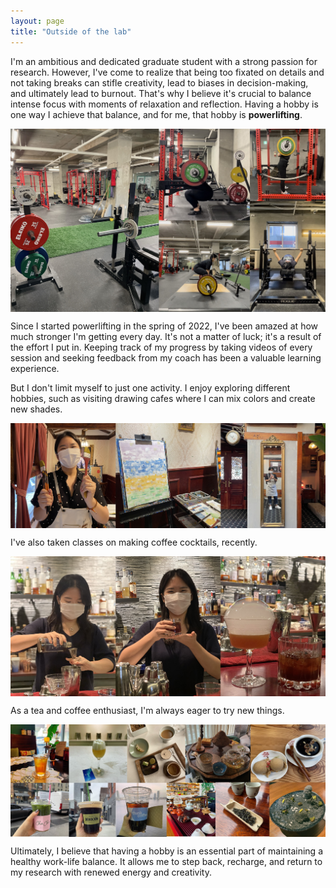 ```yaml
---
layout: page
title: "Outside of the lab"
---
```


I'm an ambitious and dedicated graduate student with a strong passion for research. However, I've come to realize that being too fixated on details and not taking breaks can stifle creativity, lead to biases in decision-making, and ultimately lead to burnout. That's why I believe it's crucial to balance intense focus with moments of relaxation and reflection. Having a hobby is one way I achieve that balance, and for me, that hobby is **powerlifting**.

<center><img src="/photo/personal_powerlifting.jpg" width=700 align="center"/></center>

Since I started powerlifting in the spring of 2022, I've been amazed at how much stronger I'm getting every day. It's not a matter of luck; it's a result of the effort I put in. Keeping track of my progress by taking videos of every session and seeking feedback from my coach has been a valuable learning experience.

But I don't limit myself to just one activity. I enjoy exploring different hobbies, such as visiting drawing cafes where I can mix colors and create new shades. 

<center><img src="/photo/personal_drawing.jpg" width=700 align="center"/></center>

I've also taken classes on making coffee cocktails, recently. 

<center><img src="/photo/personal_coffeecocktail.jpg" width=700 align="center"/></center>

As a tea and coffee enthusiast, I'm always eager to try new things.

<center><img src="/photo/personal_teacoffee.jpg" width=700 align="center"/></center>

Ultimately, I believe that having a hobby is an essential part of maintaining a healthy work-life balance. It allows me to step back, recharge, and return to my research with renewed energy and creativity.
